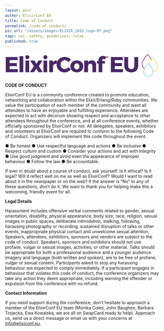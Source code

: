 ```yaml
---
layout: post
author: ElixirConf EU
title: Code of Conduct
permalink: /code-of-conduct/
pic_url: "/assets/images/ELIXIR_2025_logo-07.png"
tags: coc, safety, guidelines, rules
published: true
---
```

![](/assets/images/ELIXIR_2025_logo-07.png)

**CODE OF CONDUCT**

ElixirConf EU is a community conference created to promote education, networking and
collaboration within the Elixir/Erlang/Ruby communities. We value the participation of
each member of the community and want all attendees to have an enjoyable and fulfilling
experience. Attendees are expected to act with decorum showing respect and acceptance to
other attendees throughout the conference, and at all conference events, whether
officially sponsored by ElixirConf or not. All delegates, speakers, exhibitors and
volunteers at ElixirConf are required to conform to the following Code of Conduct.
Organizers will implement this code throughout the event.

● Be honest
● Use respectful language and actions
● Be inclusive
● Respect culture and custom
● Consider your actions and act with integrity
● Use good judgment and avoid even the appearance of improper behaviour
● Follow the law
● Be accountable.

If ever in doubt about a course of conduct, ask yourself: Is it ethical? Is it legal? Will
it reflect well on me as well as ElixirConf? Would I want to read about it in the
newspaper or on the web? If the answer is “No” to any of these questions, don’t do it. We
want to thank you for helping make this a welcoming, friendly event for all.

**Legal Details**

Harassment includes offensive verbal comments related to gender, sexual orientation,
disability, physical appearance, body size, race, religion, sexual images in public
spaces, deliberate intimidation, stalking, following, harassing photography or recording,
sustained disruption of talks or other events, inappropriate physical contact and
unwelcome sexual attention. Speakers, attendees, exhibitors, sponsors and vendors are
subject to the code of conduct. Speakers, sponsors and exhibitors should not use profane,
vulgar or sexual images, activities, or other material. Talks should be appropriate for
both a professional audience and a younger audience. Imagery and language (both written
and spoken), are to be free of profane, vulgar or sexual content. Participants asked to
stop any harassing behaviour are expected to comply immediately. If a participant engages
in behaviour that violates this code of conduct, the conference organizers may take any
action they deem appropriate, including warning the offender or expulsion from the
conference with no refund.

**Contact Information**

If you need support during the conference, don't hesitate to approach a member of the
ElixirConf EU team (Monika Coles, John Baughen, Barbara Trojecka, Ewa Kowalska, we are all
on SwapCard ready to help). Approach us, send us a direct message or email us with your
concerns at info@elixiconf.eu.
